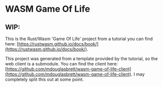 # WASM Game Of Life

## WIP:

This is the Rust/Wasm 'Game Of Life' project from a tutorial you can find here: [https://rustwasm.github.io/docs/book/](https://rustwasm.github.io/docs/book/).

This project was generated from a template provided by the tutorial, so the web client is a submodule. You can find the client here: [https://github.com/mdouglasbrett/wasm-game-of-life-client](https://github.com/mdouglasbrett/wasm-game-of-life-client). I may completely split this out at some point.
